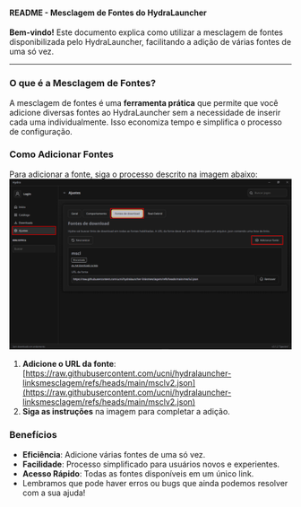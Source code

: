 #### README - Mesclagem de Fontes do HydraLauncher

**Bem-vindo!** Este documento explica como utilizar a mesclagem de fontes disponibilizada pelo HydraLauncher, facilitando a adição de várias fontes de uma só vez.

---

### O que é a Mesclagem de Fontes?

A mesclagem de fontes é uma **ferramenta prática** que permite que você adicione diversas fontes ao HydraLauncher sem a necessidade de inserir cada uma individualmente. Isso economiza tempo e simplifica o processo de configuração.

### Como Adicionar Fontes

Para adicionar a fonte, siga o processo descrito na imagem abaixo:
![Tutorial](Screenshot_1.png)

1. **Adicione o URL da fonte**: [https://raw.githubusercontent.com/ucni/hydralauncher-linksmesclagem/refs/heads/main/msclv2.json](https://raw.githubusercontent.com/ucni/hydralauncher-linksmesclagem/refs/heads/main/msclv2.json)
2. **Siga as instruções** na imagem para completar a adição.

### Benefícios

- **Eficiência**: Adicione várias fontes de uma só vez.
- **Facilidade**: Processo simplificado para usuários novos e experientes.
- **Acesso Rápido**: Todas as fontes disponíveis em um único link.
- Lembramos que pode haver erros ou bugs que ainda podemos resolver com a sua ajuda!
